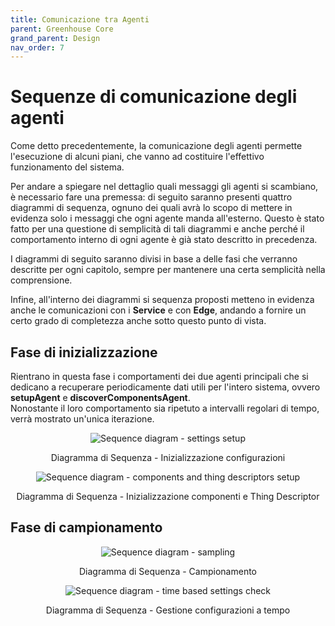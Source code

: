 ```yaml
---
title: Comunicazione tra Agenti
parent: Greenhouse Core
grand_parent: Design
nav_order: 7
---
```


# Sequenze di comunicazione degli agenti
Come detto precedentemente, la comunicazione degli agenti permette l'esecuzione di alcuni piani, che vanno ad costituire l'effettivo funzionamento del sistema.  

Per andare a spiegare nel dettaglio quali messaggi gli agenti si scambiano, è necessario fare una premessa: di seguito saranno presenti quattro diagrammi di sequenza, ognuno dei quali avrà lo scopo di mettere in evidenza solo i messaggi che ogni agente manda all'esterno. Questo è stato fatto per una questione di semplicità di tali diagrammi e anche perché il comportamento interno di ogni agente è già stato descritto in precedenza.  

I diagrammi di seguito saranno divisi in base a delle fasi che verranno descritte per ogni capitolo, sempre per mantenere una certa semplicità nella comprensione.  

Infine, all'interno dei diagrammi si sequenza proposti metteno in evidenza anche le comunicazioni con i __Service__ e con __Edge__, andando a fornire un certo grado di completezza anche sotto questo punto di vista.

## Fase di inizializzazione
Rientrano in questa fase i comportamenti dei due agenti principali che si dedicano a recuperare periodicamente dati utili per l'intero sistema, ovvero __setupAgent__ e __discoverComponentsAgent__.  
Nonostante il loro comportamento sia ripetuto a intervalli regolari di tempo, verrà mostrato un'unica iterazione.  

<div align="center">
<img src="https://images2.imgbox.com/58/d5/0xWU7d7Z_o.png" alt="Sequence diagram - settings setup">
<p align="center">Diagramma di Sequenza - Inizializzazione configurazioni</p>
</div>

<div align="center">
<img src="https://images2.imgbox.com/f2/90/xGndWEUf_o.png" alt="Sequence diagram - components and thing descriptors setup">
<p align="center">Diagramma di Sequenza - Inizializzazione componenti e Thing Descriptor</p>
</div>

## Fase di campionamento

<div align="center">
<img src="https://images2.imgbox.com/14/38/8T2EqfYm_o.png" alt="Sequence diagram - sampling">
<p align="center">Diagramma di Sequenza - Campionamento</p>
</div>

<div align="center">
<img src="https://images2.imgbox.com/4b/67/ceBxFAom_o.png" alt="Sequence diagram - time based settings check">
<p align="center">Diagramma di Sequenza - Gestione configurazioni a tempo</p>
</div>